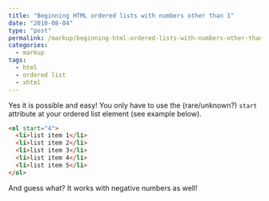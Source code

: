 ```yaml
---
title: "Beginning HTML ordered lists with numbers other than 1"
date: "2010-08-04"
type: "post"
permalink: /markup/beginning-html-ordered-lists-with-numbers-other-than-1/
categories:
  - markup
tags:
  - html
  - ordered list
  - xhtml
---
```


Yes it is possible and easy! You only have to use the (rare/unknown?) `start` attribute at your ordered list element (see example below).

```html
<ol start="4">
  <li>list item 1</li>
  <li>list item 2</li>
  <li>list item 3</li>
  <li>list item 4</li>
  <li>list item 5</li>
</ol>
```

And guess what? It works with negative numbers as well!
